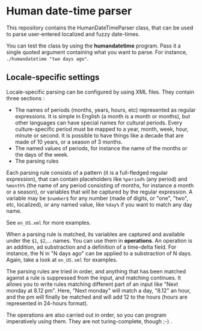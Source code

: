 # Human date-time parser

This repository contains the HumanDateTimeParser class, that can be used to parse user-entered localized and fuzzy date-times.

You can test the class by using the **humandatetime** program. Pass it a single quoted argument containing what you want to parse. For instance, `./humandatetime "two days ago"`.

## Locale-specific settings

Locale-specific parsing can be configured by using XML files. They contain three sections :

* The names of periods (months, years, hours, etc) represented as regular expressions. It is simple in English (a month is a month or months), but other languages can have special names for cultural periods. Every culture-specific period must be mapped to a year, month, week, hour, minute or second. It is possible to have things like a decade that are made of 10 years, or a season of 3 months.
* The named values of periods, for instance the name of the months or the days of the week.
* The parsing rules

Each parsing rule consists of a pattern (it is a full-fledged regular expression), that can contain placeholders like `%period%` (any period) and `%month%` (the name of any period consisting of months, for instance a month or a season), or variables that will be captured by the regular expression. A variable may be `$number$` for any number (made of digits, or "one", "two", etc, localized), or any named value, like `%day%` if you want to match any day name.

See `en_US.xml` for more examples.

When a parsing rule is matched, its variables are captured and available under the `$1`, `$2`,... names. You can use them in **operations**. An operation is an addition, ad substraction and a definition of a time-delta field. For instance, the N in "N days ago" can be applied to a substraction of N days. Again, take a look at `en_US.xml` for examples.

The parsing rules are tried in order, and anything that has been matched against a rule is suppressed from the input, and matching continues. It allows you to write rules matching different part of an input like "Next monday at 8.12 pm". Here, "Next monday" will match a day, "8.12" an hour, and the pm will finally be matched and will add 12 to the hours (hours are represented in 24-hours format).

The operations are also carried out in order, so you can program imperatively using them. They are not turing-complete, though ;-) .
